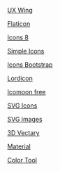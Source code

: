<a href="https://uxwing.com/">UX Wing</a>

<a href="https://www.flaticon.com/">Flaticon</a>

<a href="https://icons8.com/">Icons 8</a>

<a href="https://simpleicons.org/">Simple Icons</a>

<a href="https://icons.getbootstrap.com/">Icons Bootstrap</a>

<a href="https://lordicon.com/free-icons">Lordicon</a>

<a href="https://icomoon.io/app/#/select">Icomoon free</a>

<a href="https://www.svgrepo.com/">SVG Icons</a>

<a href="https://undraw.co/search">SVG images</a>

<a href="https://www.vectary.com/">3D Vectary</a>

<a href="https://material.io/resources">Material</a>

<a href="https://material.io/resources/color/#!/?view.left=0&view.right=0&primary.color=536DFE&secondary.color=EA80FC">Color Tool</a>
